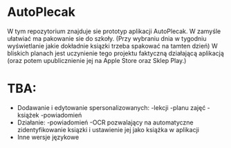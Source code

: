 ﻿# AutoPlecak
 
W tym repozytorium znajduje sie prototyp aplikacji AutoPlecak.
W zamyśle ułatwiać ma pakowanie sie do szkoły. (Przy wybraniu dnia w tygodniu wyświetlanie jakie dokładnie ksiązki trzeba spakować na tamten dzień)
W bliskich planach jest uczynienie tego projektu faktyczną działającą aplikacją (oraz potem upublicznienie jej na Apple Store oraz Sklep Play.)

# TBA: 

- Dodawanie i edytowanie spersonalizowanych: 
    -lekcji
    -planu zajęć
    -książek
    -powiadomień
- Działanie:
    -powiadomień
    -OCR pozwalający na automatyczne zidentyfikowanie ksiązki i ustawienie jej jako książka w aplikacji
- Inne wersje językowe
